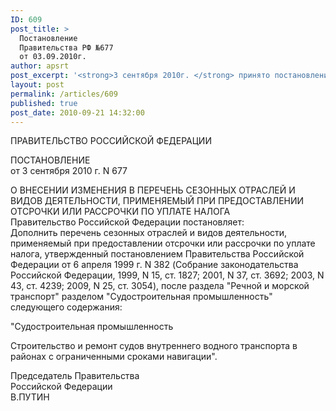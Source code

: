 ```yaml
---
ID: 609
post_title: >
  Постановление
  Правительства РФ №677
  от 03.09.2010г.
author: apsrt
post_excerpt: '<strong>3 сентября 2010г. </strong> принято постановление Правительства Российской Федерации  №677 &quot;О внесении изменений в перечень сезонных отраслей и видов деятельности, применяемый при  предоставлении отсрочки или рассрочки по уплате налога&quot;'
layout: post
permalink: /articles/609
published: true
post_date: 2010-09-21 14:32:00
---
```

ПРАВИТЕЛЬСТВО РОССИЙСКОЙ ФЕДЕРАЦИИ   
  
ПОСТАНОВЛЕНИЕ   
от 3 сентября 2010 г. N 677   
  
О ВНЕСЕНИИ ИЗМЕНЕНИЯ В ПЕРЕЧЕНЬ СЕЗОННЫХ ОТРАСЛЕЙ И ВИДОВ ДЕЯТЕЛЬНОСТИ, ПРИМЕНЯЕМЫЙ ПРИ ПРЕДОСТАВЛЕНИИ ОТСРОЧКИ ИЛИ РАССРОЧКИ ПО УПЛАТЕ НАЛОГА   
Правительство Российской Федерации постановляет:   
Дополнить перечень сезонных отраслей и видов деятельности, применяемый при предоставлении отсрочки или рассрочки по уплате налога, утвержденный постановлением Правительства Российской Федерации от 6 апреля 1999 г. N 382 (Собрание законодательства Российской Федерации, 1999, N 15, ст. 1827; 2001, N 37, ст. 3692; 2003, N 43, ст. 4239; 2009, N 25, ст. 3054), после раздела "Речной и морской транспорт" разделом "Судостроительная промышленность" следующего содержания:   
  
"Судостроительная промышленность   
  
Строительство и ремонт судов внутреннего водного транспорта в районах с ограниченными сроками навигации".   
  
Председатель Правительства   
Российской Федерации   
В.ПУТИН